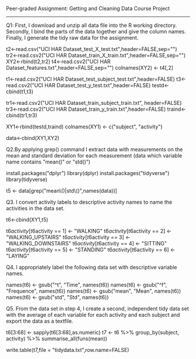 Peer-graded Assignment: Getting and Cleaning Data Course Project
_________________________________________________________________

Q1: First, I download and unzip all data file into the R working directory. Secondly, I bind the parts of the data together and give the column names.
Finally, I generate the tidy raw data for the assignment.

t2<-read.csv("UCI HAR Dataset_test_X_test.txt",header=FALSE,sep="")
tr2<-read.csv2("UCI HAR Dataset_train_X_train.txt",header=FALSE,sep="")
XY2<-rbind(t2,tr2)
t4<-read.csv2("UCI HAR Dataset_features.txt",header=FALSE,sep="")
colnames(XY2) <- t4[,2]

t1<-read.csv2("UCI HAR Dataset_test_subject_test.txt",header=FALSE)
t3<-read.csv2("UCI HAR Dataset_test_y_test.txt",header=FALSE)
testd<-cbind(t1,t3)

tr1<-read.csv2("UCI HAR Dataset_train_subject_train.txt", header=FALSE)
tr3<-read.csv2("UCI HAR Dataset_train_y_train.txt",header=FALSE)
traind<-cbind(tr1,tr3)

XY1<-rbind(testd,traind)
colnames(XY1) <- c("subject", "activity")

data<-cbind(XY1,XY2)

Q2.By applying grep() command I extract data with measurements on the mean and standard deviation for each measurement (data which variable name contains "mean()" or "std()")

install.packages("dplyr")
library(dplyr)
install.packages("tidyverse")
library(tidyverse)

t5 <- data[grep("mean\\()|std\\()",names(data))]

Q3. I convert activity labels to descriptive activity names to name the activities in the data set.

t6<-cbind(XY1,t5)

t6$activity[t6$activity  == 1]  <-  "WALKING"
t6$activity[t6$activity  == 2]  <-  "WALKING_UPSTAIRS"
t6$activity[t6$activity  == 3]  <-  "WALKING_DOWNSTAIRS"
t6$activity[t6$activity  == 4]  <-  "SITTING"
t6$activity[t6$activity  == 5]  <-  "STANDING"
t6$activity[t6$activity  == 6]  <-  "LAYING"

Q4. I appropriately label the following data set with descriptive variable names.

names(t6) <- gsub("^t", "Time", names(t6)) 
names(t6) <- gsub("^f", "Frequence", names(t6)) 
names(t6) <- gsub("mean", "Mean", names(t6)) 
names(t6) <- gsub("std", "Std", names(t6)) 

Q5. From the data set in step 4, I create a second, independent tidy data set with the average of each variable for each activity and each subject and export the data as a textfile.

t6[3:68] <- sapply(t6[3:68],as.numeric)
t7 <- t6 %>% 
	group_by(subject, activity) %>% 
	summarise_all(funs(mean)) 

write.table(t7,file = "tidydata.txt",row.name=FALSE)